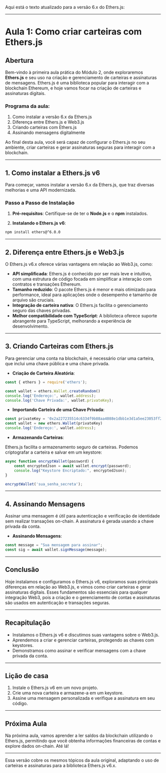 Aqui está o texto atualizado para a versão 6.x do Ethers.js:

---

# Aula 1: Como criar carteiras com Ethers.js

## Abertura

Bem-vindo à primeira aula prática do Módulo 2, onde exploraremos **Ethers.js** e seu uso na criação e gerenciamento de carteiras e assinaturas de mensagens. Ethers.js é uma biblioteca popular para interagir com a blockchain Ethereum, e hoje vamos focar na criação de carteiras e assinaturas digitais.

### Programa da aula:

1. Como instalar a versão 6.x da Ethers.js
2. Diferença entre Ethers.js e Web3.js
3. Criando carteiras com Ethers.js
4. Assinando mensagens digitalmente

Ao final desta aula, você será capaz de configurar o Ethers.js no seu ambiente, criar carteiras e gerar assinaturas seguras para interagir com a blockchain.

---

## 1. Como instalar a Ethers.js v6

Para começar, vamos instalar a versão 6.x da Ethers.js, que traz diversas melhorias e uma API modernizada.

### Passo a Passo de Instalação

1. **Pré-requisitos**: Certifique-se de ter o **Node.js** e o **npm** instalados.

2. **Instalando o Ethers.js v6**:

```bash
npm install ethers@^6.0.0
```

---

## 2. Diferença entre Ethers.js e Web3.js

O Ethers.js v6.x oferece várias vantagens em relação ao Web3.js, como:

- **API simplificada**: Ethers.js é conhecido por ser mais leve e intuitivo, com uma estrutura de código focada em simplificar a interação com contratos e transações Ethereum.
- **Tamanho reduzido**: O pacote Ethers.js é menor e mais otimizado para performance, ideal para aplicações onde o desempenho e tamanho de arquivo são cruciais.
- **Integração de carteira nativa**: O Ethers.js facilita o gerenciamento seguro das chaves privadas.
- **Melhor compatibilidade com TypeScript**: A biblioteca oferece suporte abrangente para TypeScript, melhorando a experiência de desenvolvimento.

---

## 3. Criando Carteiras com Ethers.js

Para gerenciar uma conta na blockchain, é necessário criar uma carteira, que inclui uma chave pública e uma chave privada.

- **Criação de Carteira Aleatória**:

```javascript
const { ethers } = require('ethers'); 

const wallet = ethers.Wallet.createRandom()
console.log('Endereço:', wallet.address);
console.log('Chave Privada:', wallet.privateKey);
```

- **Importando Carteira de uma Chave Privada**:

```javascript
const privateKey = '0x2a227235514c6334f9b88aa4088e1dbb1e3d1a5ee23053ff2a26a4ae9f51b7a1';
const wallet = new ethers.Wallet(privateKey)
console.log('Endereço:', wallet.address);
```

- **Armazenando Carteiras**:

Ethers.js facilita o armazenamento seguro de carteiras. Podemos criptografar a carteira e salvar em um keystore:

```javascript
async function encryptWallet(password) {
    const encryptedJson = await wallet.encrypt(password); 
    console.log("Keystore Encriptado:", encryptedJson);
}

encryptWallet('sua_senha_secreta');
```

---

## 4. Assinando Mensagens

Assinar uma mensagem é útil para autenticação e verificação de identidade sem realizar transações on-chain. A assinatura é gerada usando a chave privada da conta.

- **Assinando Mensagens**:

```javascript
const message = "Sua mensagem para assinar";
const sig = await wallet.signMessage(message);
```

---

## Conclusão

Hoje instalamos e configuramos o Ethers.js v6, exploramos suas principais diferenças em relação ao Web3.js, e vimos como criar carteiras e gerar assinaturas digitais. Esses fundamentos são essenciais para qualquer integração Web3, pois a criação e o gerenciamento de contas e assinaturas são usados em autenticação e transações seguras.

---

## Recapitulação

- Instalamos o Ethers.js v6 e discutimos suas vantagens sobre o Web3.js.
- Aprendemos a criar e gerenciar carteiras, protegendo as chaves com keystores.
- Demonstramos como assinar e verificar mensagens com a chave privada da conta.

---

## Lição de casa

1. Instale o Ethers.js v6 em um novo projeto.
2. Crie uma nova carteira e armazene-a em um keystore.
3. Assine uma mensagem personalizada e verifique a assinatura em seu código.

---

## Próxima Aula

Na próxima aula, vamos aprender a ler saldos da blockchain utilizando o Ethers.js, permitindo que você obtenha informações financeiras de contas e explore dados on-chain. Até lá!

--- 

Essa versão cobre os mesmos tópicos da aula original, adaptando o uso de carteiras e assinaturas para a biblioteca Ethers.js v6.x.